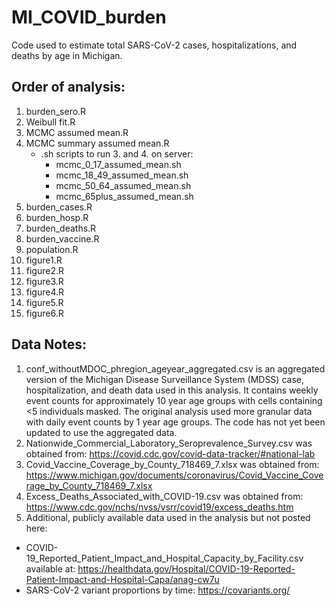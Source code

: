 # MI_COVID_burden
Code used to estimate total SARS-CoV-2 cases, hospitalizations, and deaths by age in Michigan. 

## Order of analysis:
1. burden_sero.R
2. Weibull fit.R
3. MCMC assumed mean.R
4. MCMC summary assumed mean.R
   * .sh scripts to run 3. and 4. on server:
      * mcmc_0_17_assumed_mean.sh
      * mcmc_18_49_assumed_mean.sh
      * mcmc_50_64_assumed_mean.sh
      * mcmc_65plus_assumed_mean.sh
6. burden_cases.R
7. burden_hosp.R
8. burden_deaths.R
9. burden_vaccine.R
10. population.R
11. figure1.R
12. figure2.R
13. figure3.R
14. figure4.R
15. figure5.R
16. figure6.R

## Data Notes:
1. conf_withoutMDOC_phregion_ageyear_aggregated.csv is an aggregated version of the Michigan Disease Surveillance System (MDSS) case, hospitalization, and death data used in this analysis. It contains weekly event counts for approximately 10 year age groups with cells containing <5 individuals masked. The original analysis used more granular data with daily event counts by 1 year age groups. The code has not yet been updated to use the aggregated data. 
2. Nationwide_Commercial_Laboratory_Seroprevalence_Survey.csv was obtained from: https://covid.cdc.gov/covid-data-tracker/#national-lab
3. Covid_Vaccine_Coverage_by_County_718469_7.xlsx was obtained from: https://www.michigan.gov/documents/coronavirus/Covid_Vaccine_Coverage_by_County_718469_7.xlsx
4. Excess_Deaths_Associated_with_COVID-19.csv was obtained from: https://www.cdc.gov/nchs/nvss/vsrr/covid19/excess_deaths.htm
5. Additional, publicly available data used in the analysis but not posted here:
  * COVID-19_Reported_Patient_Impact_and_Hospital_Capacity_by_Facility.csv available at: https://healthdata.gov/Hospital/COVID-19-Reported-Patient-Impact-and-Hospital-Capa/anag-cw7u
  * SARS-CoV-2 variant proportions by time: https://covariants.org/
